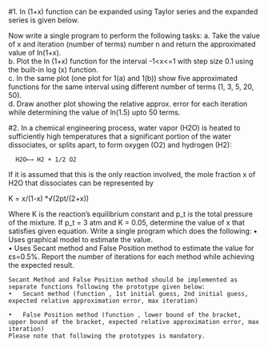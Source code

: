 #1.	ln  (1+x) function can be expanded  using Taylor series and the expanded series is given below.
 
Now write a single program to perform the following tasks:
  a.	Take the value of x and iteration (number of terms) number n and return the approximated value of  ln(1+x).							
  b.	Plot the ln  (1+x)  function for the interval -1<x<=1 with step size 0.1 using the built-in log (x) function.												
  c.	In the same plot (one plot for 1(a) and 1(b)) show five approximated functions for the same interval using different number of terms (1, 3, 5, 20, 50).			
  d.	Draw another plot showing the relative approx. error for each iteration while determining the value of  ln(1.5) upto 50 terms.			

#2.	In a chemical engineering process, water vapor (H2O) is heated to sufficiently high temperatures that a significant portion of the water dissociates, or splits apart, to form oxygen (O2) and hydrogen (H2):

      H2O←→ H2 + 1/2 O2

  If it is assumed that this is the only reaction involved, the mole fraction  x of H2O that dissociates can be represented by

  K = x/(1-x) *√(2pt/(2+x))

  Where K is the reaction’s equilibrium constant and p_t is the total pressure of the mixture. If p_t = 3 atm and K = 0.05, determine the value of x that satisfies given equation.
  Write a single program which does the following:
    •	Uses graphical model to estimate the value.			
    •	Uses Secant method and False Position method to estimate the value for εs=0.5%. Report the number of iterations for each  method  while achieving the expected result.

    Secant Method and False Position method should be implemented as separate functions following the prototype given below:
    •	Secant method (function , 1st initial guess, 2nd initial guess, expected relative approximation error, max iteration)

    •	False Position method (function , lower bound of the bracket, upper bound of the bracket, expected relative approximation error, max  iteration)
    Please note that following the prototypes is mandatory. 
